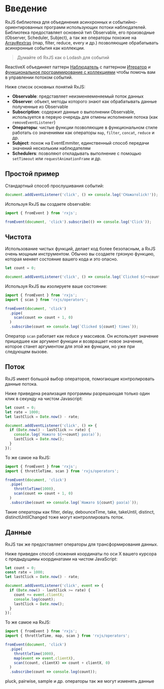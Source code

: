 # Введение

RxJS библиотека для объединения асинхронных и событийно-ориентированных программ использующих потоки наблюдателей. Библиотека предоставляет основной тип Observable, его производные (Observer, Scheduler, Subject), а так же операторы похожие на [Array#extras](https://developer.mozilla.org/en-US/docs/Web/JavaScript/New_in_JavaScript/1.6) (map, filter, reduce, every и др.) позволяющие обрабатывать асинхронные события как коллекции.

> Думайте об RxJS как о Lodash для событий

ReactiveX объединяет паттерн [Наблюдатель](https://ru.wikipedia.org/wiki/%D0%9D%D0%B0%D0%B1%D0%BB%D1%8E%D0%B4%D0%B0%D1%82%D0%B5%D0%BB%D1%8C_(%D1%88%D0%B0%D0%B1%D0%BB%D0%BE%D0%BD_%D0%BF%D1%80%D0%BE%D0%B5%D0%BA%D1%82%D0%B8%D1%80%D0%BE%D0%B2%D0%B0%D0%BD%D0%B8%D1%8F)) c паттерном [Итератор](https://ru.wikipedia.org/wiki/%D0%98%D1%82%D0%B5%D1%80%D0%B0%D1%82%D0%BE%D1%80_(%D1%88%D0%B0%D0%B1%D0%BB%D0%BE%D0%BD_%D0%BF%D1%80%D0%BE%D0%B5%D0%BA%D1%82%D0%B8%D1%80%D0%BE%D0%B2%D0%B0%D0%BD%D0%B8%D1%8F)) и [функциональное программирование с коллекциями](https://martinfowler.com/articles/collection-pipeline/#NestedOperatorExpressions) чтобы помочь вам в управлении потоком событий.

Ниже список основных понятий RxJS:

- **Observable**: представляет неизменяеменяемый поток данных
- **Observer**: объект, методы которого знают как обрабатывать данные полученные из Observable
- **Subscription**: содержит данные о выполнении Observable, используется в первую очередь для отмены исполнения потока (как `removeEventListener`)
- **Операторы**: чистые функции позволяющие в функциональном стиле работать со значениями как операторы `map`, `filter`, `concat`, `reduce` и др.
- **Subject**: похож на EventEmmiter, единственный способ передачи значений нескольким наблюдателям
- **Schedulers**: позволяют откладывать выполнение с помощью `setTimeout` или `requestAnimationFrame` и др.

## Простой пример

Стандартный способ прослушивания событий:

```js
document.addEventListener('click', () => console.log('CНажатоlick!'));
```

Используя RxJS вы создаете observable:

```js
import { fromEvent } from 'rxjs';

fromEvent(document, 'click').subscribe(() => console.log('Click'));
```

## Чистота

Использование чистых функций, делает код более безопасным, а RxJS очень мощным инструментом. Обычно вы создаете грязную функцию, которая меняет состояние вашего кода и это опасно.

```js
let count = 0;

document.addEventListener('click', () => console.log(`Clicked ${++count} times`));
```

Используя RxJS вы изолируете ваше состояние:

```js
import { fromEvent } from 'rxjs';
import { scan } from 'rxjs/operators';

fromEvent(document, 'click')
  .pipe(
    scan(count => count + 1, 0)
  )
  .subscribe(count => console.log(`Clicked ${count} times`));
```

Оператор `scan` работает как reduce у массивов. Он использует значение пришедшее как аргумент функции и возвращает новое значение, которое станет аргументом для этой же функции, но уже при следующем вызове.

## Поток

RxJS имеет большой выбор операторов, помогающие контролировать данные потока.

Ниже приведена реализация программы разрешающая только один клик в секунду на чистом Javascript:

```js
let count = 0;
let rate = 1000;
let lastClick = Date.now() - rate;

document.addEventListener('click', () => {
  if (Date.now() - lastClick >= rate) {
    console.log(`Нажато ${++count} раз(а)`);
    lastClick = Date.now();
  }
});
```

То же самое на RxJS:

```js
import { fromEvent } from 'rxjs';
import { throttleTime, scan } from 'rxjs/operators';

fromEvent(document, 'click')
  .pipe(
    throttleTime(1000),
    scan(count => count + 1, 0)
  )
  .subscribe(count => console.log(`Нажато ${count} раз(а)`));
```

Такие операторы как filter, delay, debounceTime, take, takeUntil, distinct, distinctUntilChanged тоже могут контроллировать поток.

## Данные

RxJS так же предоставляет операторы для трансформирования данных.

Ниже приведен способ сложения координаты по оси X вашего курсора с предыдущимы координатами на чистом JavaScript:

```js
let count = 0;
const rate = 1000;
let lastClick = Date.now() - rate;

document.addEventListener('click', event => {
  if (Date.now() - lastClick >= rate) {
    count += event.clientX;
    console.log(count);
    lastClick = Date.now();
  }
});
```

То же самое на RxJS:

```js
import { fromEvent } from 'rxjs';
import { throttleTime, map, scan } from 'rxjs/operators';

fromEvent(document, 'click')
  .pipe(
    throttleTime(1000),
    map(event => event.clientX),
    scan((count, clientX) => count + clientX, 0)
  )
  .subscribe(count => console.log(count));
```

pluck, pairwise, sample и др. операторы так же могут изменять данные 
